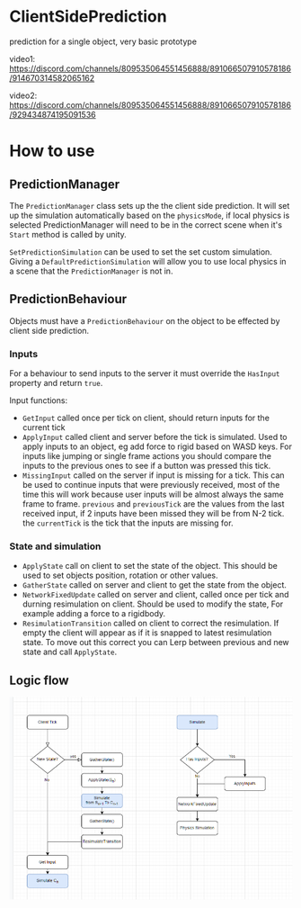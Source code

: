 # ClientSidePrediction

prediction for a single object, very basic prototype

video1: https://discord.com/channels/809535064551456888/891066507910578186/914670314582065162

video2: https://discord.com/channels/809535064551456888/891066507910578186/929434874195091536


# How to use

## PredictionManager 

The `PredictionManager` class sets up the the client side prediction. It will set up the simulation automatically based on the `physicsMode`, if local physics is selected PredictionManager will need to be in the correct scene when it's `Start` method is called by unity.

`SetPredictionSimulation` can be used to set the set custom simulation. Giving a `DefaultPredictionSimulation` will allow you to use local physics in a scene that the `PredictionManager` is not in.

## PredictionBehaviour

Objects must have a `PredictionBehaviour` on the object to be effected by client side prediction.

### Inputs 

For a behaviour to send inputs to the server it must override the `HasInput` property and return `true`.

Input functions:
- `GetInput` called once per tick on client, should return inputs for the current tick
- `ApplyInput` called client and server before the tick is simulated. Used to apply inputs to an object, eg add force to rigid based on WASD keys. For inputs like jumping or single frame actions you should compare the inputs to the previous ones to see if a button was pressed this tick.
- `MissingInput` called on the server if input is missing for a tick. This can be used to continue inputs that were previously received, most of the time this will work because user inputs will be almost always the same frame to frame. `previous` and `previousTick` are the values from the last received input, if 2 inputs have been missed they will be from N-2 tick. the `currentTick` is the tick that the inputs are missing for.


### State and simulation

- `ApplyState` call on client to set the state of the object. This should be used to set objects position, rotation or other values.
- `GatherState` called on server and client to get the state from the object.
- `NetworkFixedUpdate` called on server and client, called once per tick and durning resimulation on client. Should be used to modify the state, For example adding a force to a rigidbody.
- `ResimulationTransition` called on client to correct the resimulation. If empty the client will appear as if it is snapped to latest resimulation state. To move out this correct you can Lerp between previous and new state and call `ApplyState`.

## Logic flow
![flow chart for function calls](./CSP_FlowChart.png)
